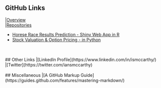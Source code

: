 ## GitHub Links
|[Overview](https://github.com/ismccarthy)
<br>
|[Repositories](https://github.com/ismccarthy?tab=repositories)
<br>
  - [Horese Race Results Prediction - Shiny Web App in R](https://github.com/ismccarthy/HorseRace_App)
  - [Stock Valuation & Option Pricing - in Python](https://github.com/ismccarthy/StockValuation)
<br>
<br>
## Other Links
|[LinkedIn Profile](https://www.linkedin.com/in/ismccarthy/)
<br>
|[Twitter](https://twitter.com/iansmccarthy)
<br>
<br>
## Miscellaneous
|[A GitHub Markup Guide](https://guides.github.com/features/mastering-markdown/)
